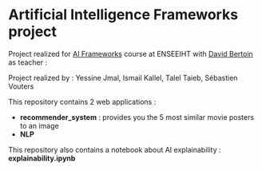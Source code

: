 # Artificial Intelligence Frameworks project

Project realized for [AI Frameworks](https://davidbert.github.io/MODIA_AIF/index.html) course at ENSEEIHT with [David Bertoin](https://davidbert.github.io/https:/davidbert.github.io/AIF2024/index.html) as teacher :

Project realized by : Yessine Jmal, Ismail Kallel, Talel Taieb, Sébastien Vouters

This repository contains 2 web applications :
- **recommender_system** : provides you the 5 most similar movie posters to an image
- **NLP**

This repository also contains a notebook about AI explainability : **explainability.ipynb**
